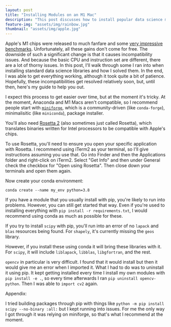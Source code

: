 ```yaml
---
layout: post
title: "Installing Modules on an M1 Mac"
description: "This post discusses how to install popular data science modules on Macs with an M1 chip"
feature-img: "assets/img/rainbow.jpg"
thumbnail: "assets/img/apple.jpg"
---
```


Apple's M1 chips were released to much fanfare and some [very impressive benchmarks](https://www.cpubenchmark.net/cpu.php?cpu=Apple+M1+8+Core+3200+MHz&id=4104). Unfortunately, all these gains don't come for free. The downside of such a significant change is that it causes incompatibility issues. And because the basic CPU and instruction set are different, there are a lot of thorny issues. In this post, I'll walk through some I ran into when installing standard data science libraries and how I solved them. In the end, I was able to get everything working, although it took quite a bit of patience. Hopefully, these incompatibilities get resolved relatively soon, but, until then, here's my guide to help you out.

I expect this process to get easier over time, but at the moment it's tricky. At the moment, Anaconda and M1 Macs aren't compatible, so I recommend people start with [`miniforge`](https://github.com/conda-forge/miniforge), which is a community-driven (like `conda-forge`), minimalisitic (like `miniconda`), package installer.

You'll also need [Rosetta 2](https://support.apple.com/en-us/HT211861) (also sometimes just called Rosetta), which translates binaries written for Intel processors to be compatible with Apple's chips.

To use Rosetta, you'll need to ensure you open your specific application with Rosetta. I recommend using iTerm2 as your terminal, so I'll give instructions assuming you use that. Go into Finder and then the Applications folder and right-click on iTerm2. Select "Get Info" and then under General check the checkbox for "Open using Rosetta". Then close down your terminals and open them again.

Now create your conda environment:

`conda create --name my_env python=3.8`

If you have a module that you usually install with pip, you're likely to run into problems. However, you can still get started that way. Even if you're used to installing everything with `pip install -r requirements.txt`, I would recommend using conda as much as possible for these.

If you try to install `scipy` with pip, you'll run into an error of no `lapack` and `blas` resources being found. For `shapely`, it's currently missing the `geos` library.

However, if you install these using conda it will bring these libraries with it. For `scipy`, it will include `liblapack`, `libblas`, `libgfortran`, and the rest.


`opencv` in particular is very difficult. I found that it would install but then it would give me an error when I imported it. What I had to do was to uninstall it using pip. It kept getting installed every time I install my own modules with `pip install -e .`, so every time afterwards I ran `pip uninstall opencv-python`. Then I was able to `import cv2` again.

Appendix:

I tried building packages through pip with things like `python -m pip install scipy --no-binary :all:` but I kept running into issues. For me the only way I got through it was relying on miniforge, so that's what I recommend at the moment.